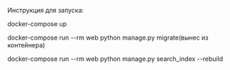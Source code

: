 Инструкция для запуска:

docker-compose up

docker-compose run --rm web python manage.py migrate(вынес из контейнера)

docker-compose run --rm web python manage.py search_index --rebuild

